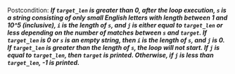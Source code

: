Postcondition: ***If `target_len` is greater than 0, after the loop execution, `s` is a string consisting of only small English letters with length between 1 and 10^5 (inclusive), `i` is the length of `s`, and `j` is either equal to `target_len` or less depending on the number of matches between `s` and `target`. If `target_len` is 0 or `s` is an empty string, then `i` is the length of `s`, and `j` is 0. If `target_len` is greater than the length of `s`, the loop will not start. If `j` is equal to `target_len`, then `target` is printed. Otherwise, if `j` is less than `target_len`, -1 is printed.***